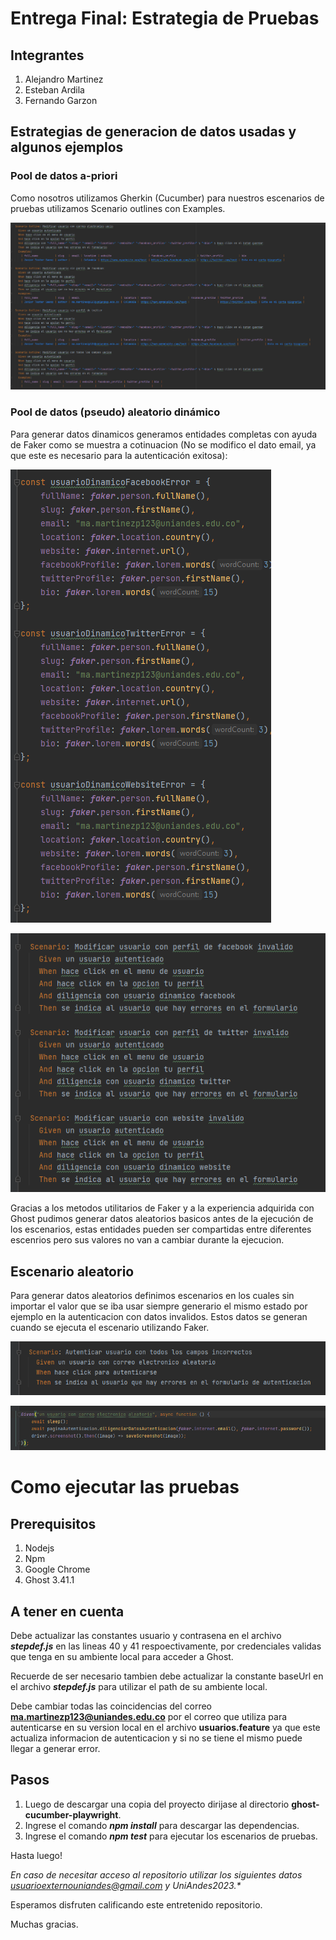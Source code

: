 # Entrega Final: Estrategia de Pruebas

## Integrantes

1. Alejandro Martinez
3. Esteban Ardila
2. Fernando Garzon

## Estrategias de generacion de datos usadas y algunos ejemplos

### Pool de datos a-priori

Como nosotros utilizamos Gherkin (Cucumber) para nuestros escenarios de pruebas utilizamos Scenario outlines con Examples.

![img.png](img.png)

### Pool de datos (pseudo) aleatorio dinámico

Para generar datos dinamicos generamos entidades completas con ayuda de Faker como se muestra a cotinuacion (No se modifico el dato email, ya que este es necesario para la autenticación exitosa):

![img_1.png](img_1.png)

![img_2.png](img_2.png)

Gracias a los metodos utilitarios de Faker y a la experiencia adquirida con Ghost pudimos generar datos aleatorios basicos antes de la ejecución de los escenarios, estas entidades pueden ser compartidas entre diferentes escenrios pero sus valores no van a cambiar durante la ejecucion.

## Escenario aleatorio

Para generar datos aleatorios definimos escenarios en los cuales sin importar el valor que se iba usar siempre generario el mismo estado por ejemplo en la autenticacion con datos invalidos. Estos datos se generan cuando se ejecuta el escenario utilizando Faker.

![img_3.png](img_3.png)

![img_4.png](img_4.png)

# Como ejecutar las pruebas
## Prerequisitos
1. Nodejs
2. Npm
3. Google Chrome
4. Ghost 3.41.1
## A tener en cuenta
Debe actualizar las constantes usuario y contrasena en el archivo __*stepdef.js*__ en las lineas 40 y 41 respoectivamente, por credenciales validas que tenga en su ambiente local para acceder a Ghost.

Recuerde de ser necesario tambien debe actualizar la constante baseUrl en el archivo __*stepdef.js*__ para utilizar el path de su ambiente local.

Debe cambiar todas las coincidencias del correo **ma.martinezp123@uniandes.edu.co** por el correo que utiliza para autenticarse en su version local en el archivo **usuarios.feature** ya que este actualiza informacion de autenticacion y si no se tiene el mismo puede llegar a generar error.

## Pasos
1. Luego de descargar una copia del proyecto dirijase al directorio **ghost-cucumber-playwright**.
2. Ingrese el comando __*npm install*__ para descargar las dependencias.
3. Ingrese el comando __*npm test*__ para ejecutar los escenarios de pruebas.

Hasta luego!

_**En caso de necesitar acceso al repositorio utilizar los siguientes datos usuarioexternouniandes@gmail.com y UniAndes2023*.**_

Esperamos disfruten calificando este entretenido repositorio.

Muchas gracias.